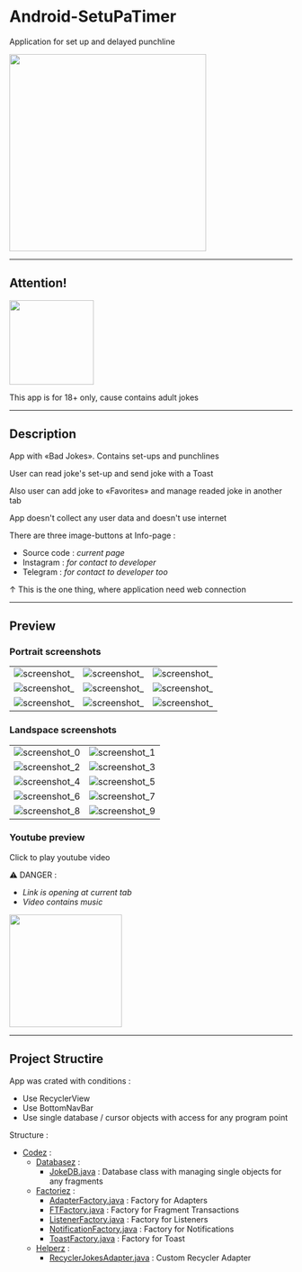 # Android-SetuPaTimer

Application for set up and delayed punchline

<img src="https://github.com/andybeardness/Android-SetuPaTimer/blob/main/imgs/app_icon.png" height="350">

----

## Attention!

<img src="https://github.com/andybeardness/Android-SetuPaTimer/blob/main/imgs/18plus.png" height="150">

This app is for 18+ only, cause contains adult jokes

----

## Description

App with «Bad Jokes». Contains set-ups and punchlines

User can read joke's set-up and send joke with a Toast

Also user can add joke to «Favorites» and manage readed joke in another tab

App doesn't collect any user data and doesn't use internet

There are three image-buttons at Info-page :

- Source code : _current page_
- Instagram : _for contact to developer_
- Telegram : _for contact to developer too_

↑ This is the one thing, where application need web connection

----

## Preview

### Portrait screenshots

|   |   |   |
| - | - | - |
| ![screenshot_](https://github.com/andybeardness/Android-SetuPaTimer/blob/main/imgs/ss_portrait/0.png) | ![screenshot_](https://github.com/andybeardness/Android-SetuPaTimer/blob/main/imgs/ss_portrait/1.png) | ![screenshot_](https://github.com/andybeardness/Android-SetuPaTimer/blob/main/imgs/ss_portrait/2.png) |
| ![screenshot_](https://github.com/andybeardness/Android-SetuPaTimer/blob/main/imgs/ss_portrait/3.png) | ![screenshot_](https://github.com/andybeardness/Android-SetuPaTimer/blob/main/imgs/ss_portrait/4.png) | ![screenshot_](https://github.com/andybeardness/Android-SetuPaTimer/blob/main/imgs/ss_portrait/5.png) |
| ![screenshot_](https://github.com/andybeardness/Android-SetuPaTimer/blob/main/imgs/ss_portrait/8.png) | ![screenshot_](https://github.com/andybeardness/Android-SetuPaTimer/blob/main/imgs/ss_portrait/6.png) | ![screenshot_](https://github.com/andybeardness/Android-SetuPaTimer/blob/main/imgs/ss_portrait/7.png) |

### Landspace screenshots

|   |   |
| - | - |
| ![screenshot_0](https://github.com/andybeardness/Android-SetuPaTimer/blob/main/imgs/ss_land/0.png) | ![screenshot_1](https://github.com/andybeardness/Android-SetuPaTimer/blob/main/imgs/ss_land/1.png) |
| ![screenshot_2](https://github.com/andybeardness/Android-SetuPaTimer/blob/main/imgs/ss_land/2.png) | ![screenshot_3](https://github.com/andybeardness/Android-SetuPaTimer/blob/main/imgs/ss_land/3.png) |
| ![screenshot_4](https://github.com/andybeardness/Android-SetuPaTimer/blob/main/imgs/ss_land/4.png) | ![screenshot_5](https://github.com/andybeardness/Android-SetuPaTimer/blob/main/imgs/ss_land/5.png) |
| ![screenshot_6](https://github.com/andybeardness/Android-SetuPaTimer/blob/main/imgs/ss_land/6.png) | ![screenshot_7](https://github.com/andybeardness/Android-SetuPaTimer/blob/main/imgs/ss_land/7.png) |
| ![screenshot_8](https://github.com/andybeardness/Android-SetuPaTimer/blob/main/imgs/ss_land/8.png) | ![screenshot_9](https://github.com/andybeardness/Android-SetuPaTimer/blob/main/imgs/ss_land/9.png) |

### Youtube preview

Click to play youtube video

⚠️ DANGER :

- _Link is opening at current tab_ 
- _Video contains music_

<a target="_blank" href="https://www.youtube.com/watch?v=T_0nY_sfZLY">
	<img src="https://raw.githubusercontent.com/andybeardness/Android-SetuPaTimer/main/imgs/yt.png" height="200">
</a>

----

## Project Structire

App was crated with conditions :

- Use RecyclerView
- Use BottomNavBar
- Use single database / cursor objects with access for any program point

Structure :

- [Codez](https://github.com/andybeardness/Android-SetuPaTimer/tree/main/SetuPaTimer/app/src/main/java/com/beardness/setupatimer/Codez) : 
	- [Databasez](https://github.com/andybeardness/Android-SetuPaTimer/tree/main/SetuPaTimer/app/src/main/java/com/beardness/setupatimer/Codez/Databasez) : 
		- [JokeDB.java](https://github.com/andybeardness/Android-SetuPaTimer/blob/main/SetuPaTimer/app/src/main/java/com/beardness/setupatimer/Codez/Databasez/JokeDB.java) : Database class with managing single objects for any fragments
	- [Factoriez](https://github.com/andybeardness/Android-SetuPaTimer/tree/main/SetuPaTimer/app/src/main/java/com/beardness/setupatimer/Codez/Factoriez) : 
		- [AdapterFactory.java](https://github.com/andybeardness/Android-SetuPaTimer/blob/main/SetuPaTimer/app/src/main/java/com/beardness/setupatimer/Codez/Factoriez/AdapterFactory.java) : Factory for Adapters
		- [FTFactory.java](https://github.com/andybeardness/Android-SetuPaTimer/blob/main/SetuPaTimer/app/src/main/java/com/beardness/setupatimer/Codez/Factoriez/FTFactory.java) : Factory for Fragment Transactions
		- [ListenerFactory.java](https://github.com/andybeardness/Android-SetuPaTimer/blob/main/SetuPaTimer/app/src/main/java/com/beardness/setupatimer/Codez/Factoriez/ListenerFactory.java) : Factory for Listeners
		- [NotificationFactory.java](https://github.com/andybeardness/Android-SetuPaTimer/blob/main/SetuPaTimer/app/src/main/java/com/beardness/setupatimer/Codez/Factoriez/NotificationFactory.java) : Factory for Notifications
		- [ToastFactory.java](https://github.com/andybeardness/Android-SetuPaTimer/blob/main/SetuPaTimer/app/src/main/java/com/beardness/setupatimer/Codez/Factoriez/ToastFactory.java) : Factory for Toast
	- [Helperz](https://github.com/andybeardness/Android-SetuPaTimer/tree/main/SetuPaTimer/app/src/main/java/com/beardness/setupatimer/Codez/Helperz) : 
		- [RecyclerJokesAdapter.java](https://github.com/andybeardness/Android-SetuPaTimer/blob/main/SetuPaTimer/app/src/main/java/com/beardness/setupatimer/Codez/Helperz/RecyclerJokesAdapter.java) : Custom Recycler Adapter
